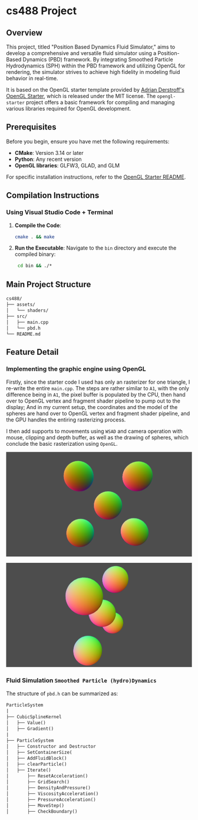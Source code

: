 # cs488 Project

## Overview

This project, titled "Position Based Dynamics Fluid Simulator," aims to develop a comprehensive and versatile fluid simulator using a Position-Based Dynamics (PBD) framework. By integrating Smoothed Particle Hydrodynamics (SPH) within the PBD framework and utilizing OpenGL for rendering, the simulator strives to achieve high fidelity in modeling fluid behavior in real-time. 

It is based on the OpenGL starter template provided by [Adrian Derstroff's OpenGL Starter](https://github.com/adrianderstroff/opengl-starter), which is released under the MIT license. The `opengl-starter` project offers a basic framework for compiling and managing various libraries required for OpenGL development.

## Prerequisites

Before you begin, ensure you have met the following requirements:
- **CMake**: Version 3.14 or later
- **Python**: Any recent version
- **OpenGL libraries**: GLFW3, GLAD, and GLM

For specific installation instructions, refer to the [OpenGL Starter README](https://github.com/adrianderstroff/opengl-starter).

## Compilation Instructions

### Using Visual Studio Code + Terminal

1.  **Compile the Code**:
    ```bash
    cmake . && make
    ```

2. **Run the Executable**:
   Navigate to the `bin` directory and execute the compiled binary:

   ```bash
    cd bin && ./*
    ```


## Main Project Structure

```plaintext
cs488/
├── assets/
│   └── shaders/
├── src/
│   ├── main.cpp
│   └── pbd.h
└── README.md
```

## Feature Detail

### Implementing the graphic engine using OpenGL
Firstly, since the starter code I used has only an rasterizer for one triangle, I re-write the entire `main.cpp`. The steps are rather similar to `A1`, with the only difference being in `A1`, the pixel buffer is populated by the CPU, then hand over to OpenGL vertex and fragment shader pipeline to pump out to the display; And in my current setup, the coordinates and the model of the spheres are hand over to OpenGL vertex and fragment shader pipeline, and the GPU handles the entiring rasterizing process.

I then add supports to movements using `WSAD` and camera operation with mouse, clipping and depth buffer, as well as the drawing of spheres, which conclude the basic rasterization using `OpenGL`.

![image](/screenshots/sc1.png)

![image](/screenshots/sc2.png)

### Fluid Simulation `Smoothed Particle (hydro)Dynamics`

The structure of `pbd.h` can be summarized as:

```
ParticleSystem
|
├── CubicSplineKernel
│   ├── Value()
│   ├── Gradient()
|
├── ParticleSystem
│   ├── Constructor and Destructor
│   ├── SetContainerSize(
│   ├── AddFluidBlock()
│   ├── clearParticle()
│   ├── Iterate()
│       ├── ResetAcceleration()
│       ├── GridSearch()
│       ├── DensityAndPressure()
│       ├── ViscosityAcceleration()
│       ├── PressureAcceleration()
│       ├── MoveStep()
│       ├── CheckBoundary()
```
